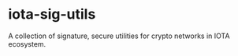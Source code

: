 # iota-sig-utils
A collection of signature, secure utilities for crypto networks in IOTA ecosystem.
